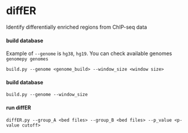 # diffER
Identify differentially enriched regions from ChIP-seq data

#### build database
Example of `--genome` is `hg38`, `hg19`.  You can check available genomes `genomepy genomes`

```
build.py --genome <genome_build> --window_size <window size>
```

#### build database

```
build.py --genome --window_size 
```

#### run diffER

```
diffER.py --group_A <bed files> --group_B <bed files> --p_value <p-value cutoff> 
```
